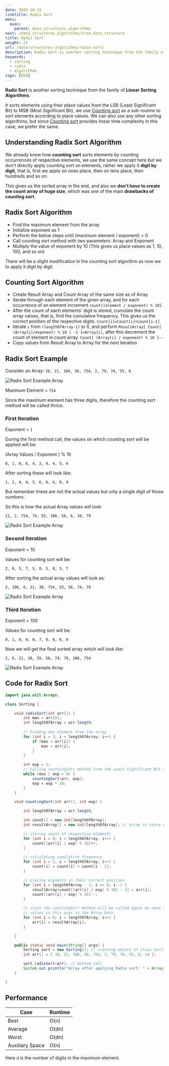 ```yaml
---
date: 2020-10-31
linktitle: Radix Sort
menu:
  main:
    parent: data_structures_algorithms
next: /data_structures_algorithms/tree_data_structure
title: Radix Sort
weight: 21
url: /data-structures-algorithms/radix-sort/
description: Radix Sort is another sorting technique from the family of Linear Sorting Algorithms. It sorts elements using their place values from the LSB
keywords:
  - sorting
  - radix
  - algorithms
tags: [DSA]
---
```

<meta property="og:image" content="https://tutswiki.com/images/DSA/radix-sort-example-array-1.png"/>
<meta name="twitter:card" content="summary" />
<meta name="twitter:title" content="Radix Sort" />
<meta name=”twitter:description” content="Radix Sort is another sorting technique from the family of Linear Sorting Algorithms. It sorts elements using their place values from the LSB" />

**Radix Sort** is another sorting technique from the family of **Linear Sorting Algorithms**.

It sorts elements using their place values from the LSB (Least Significant Bit) to MSB (Most Significant Bit), we use [Counting sort](/data-structures-algorithms/counting-sort/) as a sub-routine to sort elements according to place values. We can also use any other sorting algorithms, but since [Counting sort](/data-structures-algorithms/counting-sort/) provides linear time complexity in this case, we prefer the same.

## Understanding Radix Sort Algorithm

We already know how **counting sort** sorts elements by counting occurrences of respective elements, we use the same concept here but we don't directly apply counting sort on elements, rather we apply it **digit by digit**, that is, first we apply on ones place, then on tens place, then hundreds and so on.

This gives us the sorted array in the end, and also we **don't have to create the count array of huge size**, which was one of the main **drawbacks of counting sort**.

## Radix Sort Algorithm

- Find the maximum element from the array
- Initialize exponent as 1
- Perform the below steps until (maximum element / exponent) > 0
- Call counting sort method with two parameters: Array and Exponent
- Multiply the value of exponent by 10 (This gives us place values as 1, 10, 100, and so on)

There will be a slight modification in the counting sort algorithm as now we to apply it digit by digit.

## Counting Sort Algorithm

- Create Result Array and Count Array of the same size as of Array
- Iterate through each element of the given array, and for each occurrence of an element increment `count[(element / exponent) % 10]`.
- After the count of each elements' digit is stored, cumulate the count array values, that is, find the cumulative frequency. This gives us the correct position of the respective digits. `Count[i]=Count[i]+Count[i-1]`
- Iterate `i` from `(lengthOfArray-1)` to 0, and perform `ResultArray[ Count[ (Array[i]/exponent) % 10 ] -1 ]=Array[i]`, after this decrement the count of element in count array.
`Count[ (Array[i] / exponent) % 10 ]--`
- Copy values from Result Array to Array for the next iteration

## Radix Sort Example

Consider an Array: `38, 21, 106, 56, 754, 2, 79, 74, 55, 6`

![Radix Sort Example Array](/images/DSA/radix-sort-example-array-1.png "Radix Sort Example Array")

Maximum Element = `754`

Since the maximum element has three digits, therefore the counting sort method will be called thrice.

### First Iteration

Exponent = `1`

During the first method call, the values on which counting sort will be applied will be:

(Array Values / Exponent ) % 10

`8, 1, 6, 6, 4, 2, 9, 4, 5, 6`

After sorting these will look like:

`1, 2, 4, 4, 5, 6, 6, 6, 8, 9`

But remember these are not the actual values but only a single digit of those numbers.

So this is how the actual Array values will look:

`21, 2, 754, 74, 55, 106, 56, 6, 38, 79`

![Radix Sort Example Array](/images/DSA/radix-sort-example-array-2.png "Radix Sort Example Array")

### Second Iteration

Exponent = 10

Values for counting sort will be:

`2, 0, 5, 7, 5, 0, 5, 0, 3, 7`

After sorting the actual array values will look as:

`2, 106, 6, 21, 38, 754, 55, 56, 74, 79`

![Radix Sort Example Array](/images/DSA/radix-sort-example-array-3.png "Radix Sort Example Array")

### Third Iteration

Exponent = 100

Values for counting sort will be:

`0, 1, 0, 0, 0, 7, 0, 0, 0, 0`

Now we will get the final sorted array which will look like:

`2, 6, 21, 38, 55, 56, 74, 79, 106, 754`

![Radix Sort Example Array](/images/DSA/radix-sort-example-array-4.png "Radix Sort Example Array")

## Code for Radix Sort

```java
import java.util.Arrays;

class Sorting {

	void radixSort(int arr[]) {
		int max = arr[0];
		int lengthOfArray = arr.length;
		
		// Finding max element from the array
		for (int i = 1; i < lengthOfArray; i++) {
			if (max < arr[i]) {
				max = arr[i];
			}
		}

		int exp = 1;
		// Calling countingSort method from the Least Significant Bit towards Most Significant Bit
		while (max / exp > 0) {
			countingSort(arr, exp);
			exp = exp * 10;
		}
	}

	void countingSort(int arr[], int exp) {

		int lengthOfArray = arr.length;

		int count[] = new int[lengthOfArray];
		int resultArray[] = new int[lengthOfArray]; // array to store elements in sorted order

		// storing count of respective elements
		for (int i = 0; i < lengthOfArray; i++) {
			count[(arr[i] / exp) % 10]++;
		}

		// calculating cumulative frequency
		for (int i = 1; i < lengthOfArray; i++) {
			count[i] = count[i] + count[i - 1];
		}

		// placing elements in their correct position
		for (int i = lengthOfArray - 1; i >= 0; i--) {
			resultArray[count[(arr[i] / exp) % 10] - 1] = arr[i];
			count[(arr[i] / exp) % 10]--;
		}

		// since the countingSort method will be called again we need to assign sorted
		// values in this pass in the Array back
		for (int i = 0; i < lengthOfArray; i++) {
			arr[i] = resultArray[i];
		}

	}

	public static void main(String[] args) {
		Sorting sort = new Sorting(); // creating object of class Sorting
		int arr[] = { 38, 21, 106, 56, 754, 2, 79, 74, 55, 6, 14 }; 

		sort.radixSort(arr); // method call
		System.out.println("Array after applying Radix sort: " + Arrays.toString(arr));
	}

}
```

## Performance

| Case        | Runtime |
| ----------- | ----------- |
| Best        | O(n)       |
| Average     | O(dn) | 
| Worst       | O(dn) |
| Auxiliary Space | O(n) | 

Here `d` is the number of digits in the maximum element.
